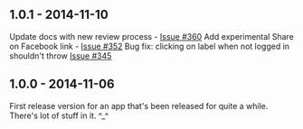## 1.0.1 - 2014-11-10

Update docs with new review process - [Issue #360](https://github.com/webcompat/webcompat.com/issues/360)
Add experimental Share on Facebook link - [Issue #352](https://github.com/webcompat/webcompat.com/issues/352)
Bug fix: clicking on label when not logged in shouldn't throw [Issue #345](https://github.com/webcompat/webcompat.com/issues/345)

## 1.0.0 - 2014-11-06

First release version for an app that's been released for quite a while. There's lot of stuff in it. ^_^

